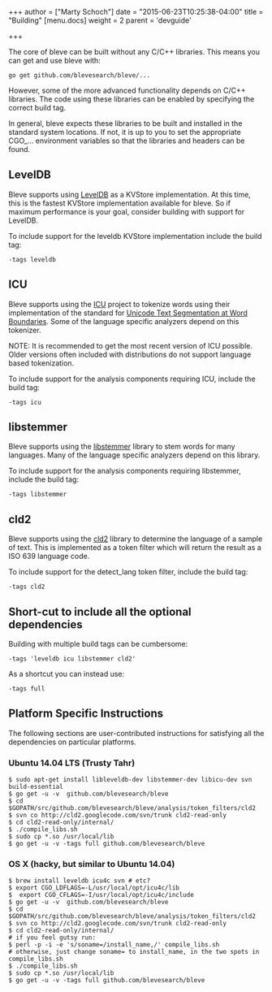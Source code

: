 +++
author = ["Marty Schoch"]
date = "2015-06-23T10:25:38-04:00"
title = "Building"
[menu.docs]
weight = 2
parent = 'devguide'

+++

The core of bleve can be built without any C/C++ libraries.  This means you can get and use bleve with:

    go get github.com/blevesearch/bleve/...

However, some of the more advanced functionality depends on C/C++ libraries.  The code using these libraries can be enabled by specifying the correct build tag.

In general, bleve expects these libraries to be built and installed in the standard system locations.  If not, it is up to you to set the appropriate CGO_... environment variables so that the libraries and headers can be found.

## LevelDB

Bleve supports using [LevelDB](https://code.google.com/p/leveldb/) as a KVStore implementation.  At this time, this is the fastest KVStore implementation available for bleve.  So if maximum performance is your goal, consider building with support for LevelDB.

To include support for the leveldb KVStore implementation include the build tag:

```-tags leveldb```

## ICU

Bleve supports using the [ICU](http://site.icu-project.org/) project to tokenize words using their implementation of the standard for [Unicode Text Segmentation at Word Boundaries](http://www.unicode.org/reports/tr29/).  Some of the language specific analyzers depend on this tokenizer.

NOTE: It is recommended to get the most recent version of ICU possible.  Older versions often included with distributions do not support language based tokenization.

To include support for the analysis components requiring ICU, include the build tag:

```-tags icu```

## libstemmer

Bleve supports using the [libstemmer](http://snowball.tartarus.org/download.php) library to stem words for many languages.  Many of the language specific analyzers depend on this library.

To include support for the analysis components requiring libstemmer, include the build tag:

```-tags libstemmer```

## cld2

Bleve supports using the [cld2](https://code.google.com/p/cld2/) library to determine the language of a sample of text.  This is implemented as a token filter which will return the result as a ISO 639 language code.

To include support for the detect_lang token filter, include the build tag:

```-tags cld2```

## Short-cut to include all the optional dependencies

Building with multiple build tags can be cumbersome:

```-tags 'leveldb icu libstemmer cld2'```

As a shortcut you can instead use:

```-tags full```

## Platform Specific Instructions

The following sections are user-contributed instructions for satisfying all the dependencies on particular platforms.

### Ubuntu 14.04 LTS (Trusty Tahr)

```
$ sudo apt-get install libleveldb-dev libstemmer-dev libicu-dev svn build-essential
$ go get -u -v  github.com/blevesearch/bleve
$ cd $GOPATH/src/github.com/blevesearch/bleve/analysis/token_filters/cld2
$ svn co http://cld2.googlecode.com/svn/trunk cld2-read-only
$ cd cld2-read-only/internal/
$ ./compile_libs.sh
$ sudo cp *.so /usr/local/lib
$ go get -u -v -tags full github.com/blevesearch/bleve
```

### OS X (hacky, but similar to Ubuntu 14.04)
```
$ brew install leveldb icu4c svn # etc?
$ export CGO_LDFLAGS=-L/usr/local/opt/icu4c/lib
$  export CGO_CFLAGS=-I/usr/local/opt/icu4c/include
$ go get -u -v  github.com/blevesearch/bleve
$ cd $GOPATH/src/github.com/blevesearch/bleve/analysis/token_filters/cld2
$ svn co http://cld2.googlecode.com/svn/trunk cld2-read-only
$ cd cld2-read-only/internal/
# if you feel gutsy run:
$ perl -p -i -e 's/soname=/install_name,/' compile_libs.sh
# otherwise, just change soname= to install_name, in the two spots in compile_libs.sh
$ ./compile_libs.sh
$ sudo cp *.so /usr/local/lib
$ go get -u -v -tags full github.com/blevesearch/bleve
```